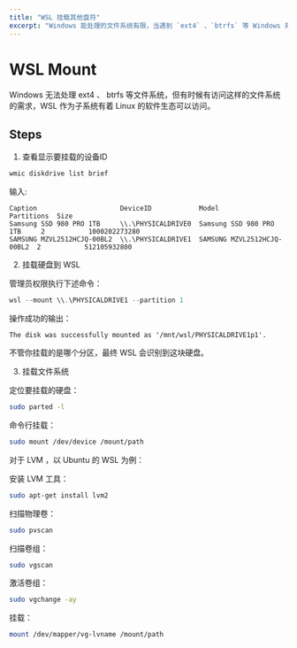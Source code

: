 ```yaml
---
title: "WSL 挂载其他盘符"
excerpt: "Windows 能处理的文件系统有限，当遇到 `ext4` 、`btrfs` 等 Windows 系统无法处理的文件系统可以使用 WSL 进行挂载使用。"
---
```


# WSL Mount

Windows 无法处理 ext4 、 btrfs 等文件系统，但有时候有访问这样的文件系统的需求，WSL 作为子系统有着 Linux 的软件生态可以访问。

## Steps

1. 查看显示要挂载的设备ID

```ps1
wmic diskdrive list brief
```

输入:

```
Caption                     DeviceID            Model                       Partitions  Size
Samsung SSD 980 PRO 1TB     \\.\PHYSICALDRIVE0  Samsung SSD 980 PRO 1TB     2           1000202273280
SAMSUNG MZVL2512HCJQ-00BL2  \\.\PHYSICALDRIVE1  SAMSUNG MZVL2512HCJQ-00BL2  2           512105932800
```

2. 挂载硬盘到 WSL

管理员权限执行下述命令：

```ps1
wsl --mount \\.\PHYSICALDRIVE1 --partition 1
```

操作成功的输出：

```
The disk was successfully mounted as '/mnt/wsl/PHYSICALDRIVE1p1'.
```

不管你挂载的是哪个分区，最终 WSL 会识别到这块硬盘。

3. 挂载文件系统

定位要挂载的硬盘：

```sh
sudo parted -l
```

命令行挂载：

```sh
sudo mount /dev/device /mount/path
```

对于 LVM ，以 Ubuntu 的 WSL 为例：

安装 LVM 工具：

```sh
sudo apt-get install lvm2
```

扫描物理卷：

```sh
sudo pvscan
```

扫描卷组：

```sh
sudo vgscan
```

激活卷组：

```sh
sudo vgchange -ay
```

挂载：

```sh
mount /dev/mapper/vg-lvname /mount/path
```